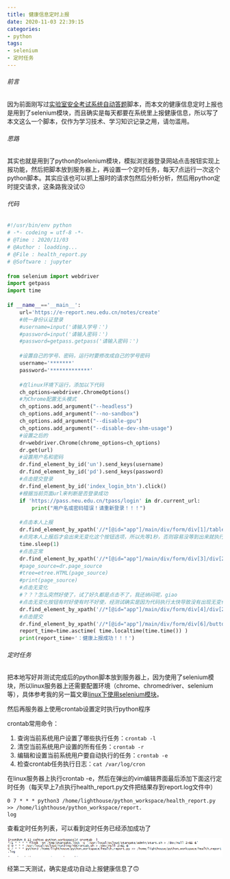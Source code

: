 ```yaml
---
title: 健康信息定时上报
date: 2020-11-03 22:39:15
categories:
- python
tags:
- selenium
- 定时任务
---
```


###### 前言

因为前面刚写过[实验室安全考试系统自动答题](https://z2bns.github.io/2020/10/26/%E5%AE%9E%E9%AA%8C%E5%AE%A4%E5%AE%89%E5%85%A8%E8%80%83%E8%AF%95%E7%B3%BB%E7%BB%9F%E8%87%AA%E5%8A%A8%E7%AD%94%E9%A2%98/)脚本，而本文的健康信息定时上报也是用到了selenium模块，而且确实是每天都要在系统里上报健康信息，所以写了本文这么一个脚本，仅作为学习技术、学习知识记录之用，请勿滥用。

<!-- more -->

###### 思路

其实也就是用到了python的selenium模块，模拟浏览器登录网站点击按钮实现上报功能，然后把脚本放到服务器上，再设置一个定时任务，每天7点运行一次这个python脚本。其实应该也可以抓上报时的请求包然后分析分析，然后用python定时提交请求，这条路我没试😗

###### 代码

```python
#!/usr/bin/env python
# -*- codeing = utf-8 -*-
# @Time : 2020/11/03
# @Author : loadding...
# @File : health_report.py
# @Software : jupyter

from selenium import webdriver 
import getpass
import time

if __name__=='__main__':
    url='https://e-report.neu.edu.cn/notes/create'
    #统一身份认证登录
    #username=input('请输入学号：')
    #password=input('请输入密码：')
    #password=getpass.getpass('请输入密码：')
	
	#设置自己的学号、密码，运行时要修改成自己的学号密码
    username='*******'
    password='*************'

    #在linux环境下运行，添加以下代码
    ch_options=webdriver.ChromeOptions()
    #为Chrome配置无头模式
    ch_options.add_argument("--headless")
    ch_options.add_argument("--no-sandbox")
    ch_options.add_argument("--disable-gpu")
    ch_options.add_argument("--disable-dev-shm-usage")
    #设置之后的
    dr=webdriver.Chrome(chrome_options=ch_options)
    dr.get(url)
   	#设置用户名和密码
    dr.find_element_by_id('un').send_keys(username)
    dr.find_element_by_id('pd').send_keys(password)
    #点击提交登录
    dr.find_element_by_id('index_login_btn').click()
    #根据当前页面url来判断是否登录成功
    if 'https://pass.neu.edu.cn/tpass/login' in dr.current_url:
        print("用户名或密码错误！请重新登录！！！")
    
    #点击本人上报
    dr.find_element_by_xpath('//*[@id="app"]/main/div/form/div[1]/table/tbody/tr/td[1]/div/div/div/label[1]/span[1]/span').click()
    #点完本人上报后才会出来无变化这个按钮选项，所以先等1秒，否则容易没等到出来就执行了点击无变化按钮操作，最终导致出错
    time.sleep(1)
    #点击正常
    dr.find_element_by_xpath('//*[@id="app"]/main/div/form/div[3]/div[2]/table/tbody/tr[1]/td/div/div/div/label[1]/span[1]/span').click()
    #page_source=dr.page_source
    #tree=etree.HTML(page_source)
    #print(page_source)
    #点击无变化
    #？？？怎么突然好使了，试了好久都是点击不了，我还纳闷呢，giao
    #点击无变化按钮有时好使有时不好使，经测试确实是因为代码执行太快导致没有出现无变化按钮时就已经执行了点击操作，这个坑排了好久，哈哈哈
    dr.find_element_by_xpath('//*[@id="app"]/main/div/form/div[4]/div[2]/table/tbody/tr[1]/td/div/div/div/label[1]/span[1]/span').click()
    #点击提交
    dr.find_element_by_xpath('//*[@id="app"]/main/div/form/div[6]/button').click()
    report_time=time.asctime( time.localtime(time.time()) )
    print(report_time+'：健康上报成功！！！')

```

###### 定时任务

把本地写好并测试完成后的python脚本放到服务器上，因为使用了selenium模块，所以linux服务器上还需要配置环境（chrome、chromedriver、selenium等），具体参考我的另一篇文章[linux下使用selenium模块](https://z2bns.github.io/2020/11/03/linux%E4%B8%8B%E4%BD%BF%E7%94%A8selenium%E6%A8%A1%E5%9D%97/)。

然后再服务器上使用crontab设置定时执行python程序

crontab常用命令：

1. 查询当前系统用户设置了哪些执行任务：`crontab -l`
2. 清空当前系统用户设置的所有任务：`crontab -r`  
3. 编辑和设置当前系统用户要自动执行的任务：`crontab -e`
4. 检查crontab任务执行日志：`cat /var/log/cron`

在linux服务器上执行crontab -e，然后在弹出的vim编辑界面最后添加下面这行定时任务（每天早上7点执行health_report.py文件把结果存到report.log文件中）

```shell
0 7 * * * python3 /home/lighthouse/python_workspace/health_report.py >> /home/lighthouse/python_workspace/report.
log
```

查看定时任务列表，可以看到定时任务已经添加成功了

![image-20201104085221486](%E5%81%A5%E5%BA%B7%E4%BF%A1%E6%81%AF%E5%AE%9A%E6%97%B6%E4%B8%8A%E6%8A%A5/image-20201104085221486.png)

经第二天测试，确实是成功自动上报健康信息了🙃
